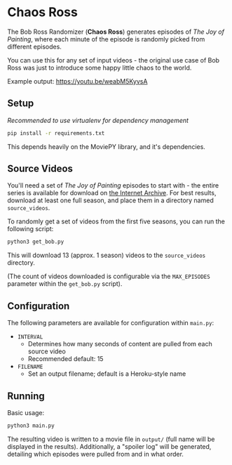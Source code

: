 # Chaos Ross

The Bob Ross Randomizer (**Chaos Ross**) generates episodes of _The Joy of Painting_, where each minute of the episode is randomly picked from different episodes.

You can use this for any set of input videos - the original use case of Bob Ross was just to introduce some happy little chaos to the world.

Example output: https://youtu.be/weabM5KyvsA

## Setup

_Recommended to use virtualenv for dependency management_

```sh
pip install -r requirements.txt
```

This depends heavily on the MoviePY library, and it's dependencies. 

## Source Videos

You'll need a set of _The Joy of Painting_ episodes to start with - the entire series is available for download on [the Internet Archive](https://archive.org/details/BobRossTheJoyOfPaintingS03). For best results, download at least one full season, and place them in a directory named `source_videos`.

To randomly get a set of videos from the first five seasons, you can run the following script:

```sh
python3 get_bob.py
```

This will download 13 (approx. 1 season) videos to the `source_videos` directory. 

(The count of videos downloaded is configurable via the `MAX_EPISODES` parameter within the `get_bob.py` script).

## Configuration

The following parameters are available for configuration within `main.py`:

* `INTERVAL`
  + Determines how many seconds of content are pulled from each source video
  + Recommended default: 15
* `FILENAME`
  + Set an output filename; default is a Heroku-style name

## Running

Basic usage: 

```sh
python3 main.py
```

The resulting video is written to a movie file in `output/` (full name will be displayed in the results). Additionally, a "spoiler log" will be generated, detailing which episodes were pulled from and in what order.
